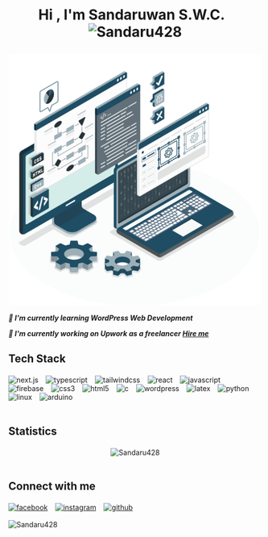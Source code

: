 <!--START_SECTION:TITLE-->
# <p align = center>Hi , I'm Sandaruwan S.W.C.&ensp;<img src="https://media.giphy.com/media/hvRJCLFzcasrR4ia7z/giphy.gif" alt= "Sandaru428" width="35"></p>
<!--END_SECTION:TITLE-->

<!--START_SECTION:SUBTITLE-->
<div align = center>
<img src="https://raw.githubusercontent.com/Sandaru428/Sandaru428/main/Web-Development-01.png" alt="sandaru428" style="max width: 100%;" width="500" />
<!--END_SECTION:SUBTITLE-->

<!--START_SECTION:WORK-->
***<p align = left>🌱 I'm currently learning WordPress Web Development</p>***
***<p align = left>🔭 I'm currently working on Upwork as a freelancer <a href="https://www.upwork.com/freelancers/~019bb45a3d043a1d8f">Hire me</a></p>***
<!--END_SECTION:WORK-->

<!--START_SECTION:SKILL-->
## <p align = left> Tech Stack </p>
<div align = left>
<img src="https://img.shields.io/badge/next.js-%23262526.svg?style=flat&logo=next.js&logoColor=white" alt=next.js /> &ensp;
<img src="https://img.shields.io/badge/typescript-%233178c6.svg?style=flat&logo=typescript&logoColor=white" alt=typescript /> &ensp;
<img src="https://img.shields.io/badge/tailwindcss-%233fb3e0.svg?style=flat&logo=tailwindcss&logoColor=white" alt=tailwindcss /> &ensp;
<img src="https://img.shields.io/badge/react-%2361dbfb.svg?style=flat&logo=react&logoColor=white" alt=react /> &ensp;
<img src="https://img.shields.io/badge/javascript-%23f1e05a.svg?style=flat&logo=javascript&logoColor=white" alt=javascript /> &ensp;
<img src="https://img.shields.io/badge/firebase-%23FFA000.svg?style=flat&logo=firebase&logoColor=white" alt=firebase /> &ensp;
<img src="https://img.shields.io/badge/css3-%23563d7c.svg?style=plastic&logo=css3&logoColor=white" alt=css3 /> &ensp;
<img src="https://img.shields.io/badge/html5-%23e34c26.svg?style=plastic&logo=html5&logoColor=white" alt=html5 /> &ensp;
<img src="https://img.shields.io/badge/c-%23555555.svg?style=plastic&logo=c&logoColor=white" alt=c /> &ensp;
<img src="https://img.shields.io/badge/wordpress-%233473d9.svg?style=flat&logo=wordpress&logoColor=white" alt=wordpress /> &ensp;
<img src="https://img.shields.io/badge/latex-%23333333.svg?style=plastic&logo=latex&logoColor=white" alt=latex /> &ensp;
<img src="https://img.shields.io/badge/python-%233572A5.svg?style=plastic&logo=python&logoColor=white" alt=python /> &ensp;
<img src="https://img.shields.io/badge/linux-%23ffcc33.svg?style=plastic&logo=linux&logoColor=white" alt=linux /> &ensp;
<img src="https://img.shields.io/badge/arduino-%2300979C.svg?style=plastic&logo=arduino&logoColor=white" alt=arduino /> &ensp;
</div>
<!--END_SECTION:SKILL--><br/>

<!--START_SECTION:README-STATS-LANGUAGES-->
## <p align = left> Statistics </p>
<div align = "center">
    <img src = "https://github-readme-stats.vercel.app/api/top-langs/?username=Sandaru428&langs_count=8&theme=transparent&hide_border=false" alt = "Sandaru428"/> 
</div>
<!--END_SECTION:README-STATS-LANGUAGES--><br/>

<!--START_SECTION:SOCIAL-->
## <p align = left> Connect with me </p>
<div align = left>
<a href=https://www.facebook.com/profile.php?id=100040820630928&mibextid=ZbWKwL ><img src="https://img.shields.io/badge/facebook-Chamara Sandaruwan-%230165E1.svg?style=flat&logo=facebook&logoColor=white" 
                alt=facebook /></a> &ensp;
<a href=https://instagram.com/sandaruwan_428?igshid=ZDc4ODBmNjlmNQ== ><img src="https://img.shields.io/badge/instagram-sandaruwan1360-%23E1306C.svg?style=flat&logo=instagram&logoColor=white" 
                alt=instagram /></a> &ensp;
<a href=https://github.com/Sandaru428 ><img src="https://img.shields.io/badge/github-Sandaru428-%231c1e21.svg?style=flat&logo=github&logoColor=white" 
                alt=github /></a> &ensp;
</div>
<!--END_SECTION:SOCIAL--><br/>

<!--START_SECTION:PROFILE-VIEWS-->
<div align = "left">
    <img src = "https://komarev.com/ghpvc/?username=Sandaru428&color=blue&style=flat" alt = "Sandaru428"/> 
</div>
<!--END_SECTION:PROFILE-VIEWS--><br/>


<!-- Created with CreateME profile readme generator-->
